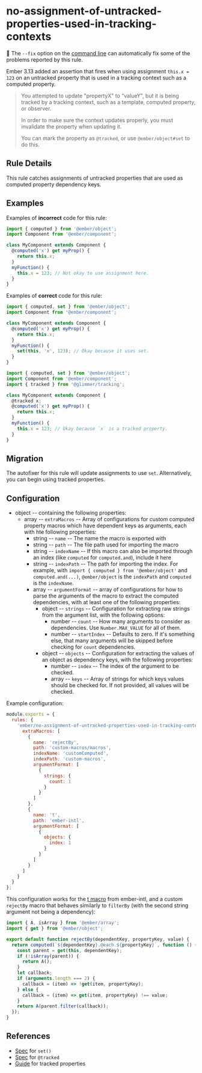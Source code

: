 # no-assignment-of-untracked-properties-used-in-tracking-contexts

:wrench: The `--fix` option on the [command line](https://eslint.org/docs/user-guide/command-line-interface#fixing-problems) can automatically fix some of the problems reported by this rule.

Ember 3.13 added an assertion that fires when using assignment `this.x = 123` on an untracked property that is used in a tracking context such as a computed property.

> You attempted to update "propertyX" to "valueY",
but it is being tracked by a tracking context, such as a template, computed property, or observer.
>
> In order to make sure the context updates properly, you must invalidate the property when updating it.
>
> You can mark the property as `@tracked`, or use `@ember/object#set` to do this.

## Rule Details

This rule catches assignments of untracked properties that are used as computed property dependency keys.

## Examples

Examples of **incorrect** code for this rule:

```js
import { computed } from '@ember/object';
import Component from '@ember/component';

class MyComponent extends Component {
  @computed('x') get myProp() {
    return this.x;
  }
  myFunction() {
    this.x = 123; // Not okay to use assignment here.
  }
}
```

Examples of **correct** code for this rule:

```js
import { computed, set } from '@ember/object';
import Component from '@ember/component';

class MyComponent extends Component {
  @computed('x') get myProp() {
    return this.x;
  }
  myFunction() {
    set(this, 'x', 123); // Okay because it uses set.
  }
}
```

```js
import { computed, set } from '@ember/object';
import Component from '@ember/component';
import { tracked } from '@glimmer/tracking';

class MyComponent extends Component {
  @tracked x;
  @computed('x') get myProp() {
    return this.x;
  }
  myFunction() {
    this.x = 123; // Okay because `x` is a tracked property.
  }
}
```

## Migration

The autofixer for this rule will update assignments to use `set`. Alternatively, you can begin using tracked properties.

## Configuration

* object -- containing the following properties:
  * array -- `extraMacros` -- Array of configurations for custom computed property macros which have dependent keys as arguments, each with hte following properties:
    * string -- `name` -- The name the macro is exported with
    * string -- `path` -- The file path used for importing the macro
    * string -- `indexName` -- If this macro can also be imported through an index (like `computed` for `computed.and`), include it here
    * string -- `indexPath` -- The path for importing the index. For example, with `import { computed } from '@ember/object'` and `computed.and(...)`, `@ember/object` is the `indexPath` and `computed` is the `indexName`.
    * array -- `argumentFormat` -- array of configurations for how to parse the arguments of the macro to extract the computed dependencies, with at least one of the following properties:
      * object -- `strings` -- Configuration for extracting raw strings from the argument list, with the following options:
        * number -- `count` -- How many arguments to consider as dependencies. Use `Number.MAX_VALUE` for all of them.
        * number -- `startIndex` -- Defaults to zero. If it's something else, that many arguments will be skipped before checking for `count` dependencies.
      * object -- `objects` -- Configuration for extracting the values of an object as dependency keys, with the following properties:
        * number -- `index` -- The index of the argument to be checked.
        * array -- `keys` -- Array of strings for which keys values should be checked for. If not provided, all values will be checked.

Example configuration:

```js
module.exports = {
  rules: {
    'ember/no-assignment-of-untracked-properties-used-in-tracking-contexts': {
      extraMacros: [
        {
          name: 'rejectBy',
          path: 'custom-macros/macros',
          indexName: 'customComputed',
          indexPath: 'custom-macros',
          argumentFormat: [
            {
              strings: {
                count: 1
              }
            }
          ]
        },
        {
          name: 't',
          path: 'ember-intl',
          argumentFormat: [
            {
              objects: {
                index: 1
              }
            }
          ]
        }
      ]
    }
  }
};
```

This configuration works for the [t macro](https://ember-intl.github.io/ember-intl/versions/master/docs/guide/translating-text#t) from ember-intl, and a custom `rejectBy` macro that behaves similarly to `filterBy` (with the second string argument not being a dependency):

```js
import { A, isArray } from '@ember/array';
import { get } from '@ember/object';

export default function rejectBy(dependentKey, propertyKey, value) {
  return computed(`${dependentKey}.@each.${propertyKey}`, function () {
    const parent = get(this, dependentKey);
    if (!isArray(parent)) {
      return A();
    }
    let callback;
    if (arguments.length === 2) {
      callback = (item) => !get(item, propertyKey);
    } else {
      callback = (item) => get(item, propertyKey) !== value;
    }
    return A(parent.filter(callback));
  });
}
```

## References

* [Spec](https://api.emberjs.com/ember/release/functions/@ember%2Fobject/set) for `set()`
* [Spec](https://api.emberjs.com/ember/3.16/functions/@glimmer%2Ftracking/tracked) for `@tracked`
* [Guide](https://guides.emberjs.com/release/upgrading/current-edition/tracked-properties/) for tracked properties
